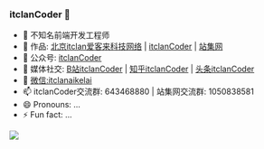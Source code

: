 ### itclanCoder 👋

- 🔭 不知名前端开发工程师
- 🌱 作品: [北京itclan爱客来科技网络](https://itclan.cn) | [itclanCoder](https://coder.itclan.cn)  |  [站集网](https://zhanji.itclan.cn) 
- 👯 公众号: [itclanCoder](https://mp.weixin.qq.com/s/EgSgGqMWoV4nrt7qPF9nzA)
- 🤔 媒体社交: [B站itclanCoder](https://space.bilibili.com/267957620) | [知乎itclanCoder](https://www.zhihu.com/people/itclan) | [头条itclanCoder](https://mp.toutiao.com/profile_v4/index)
- 💬 [微信:itclanaikelai](https://cdn.jsdelivr.net/gh/itclanCode/blogImgAssets/rightBarImgs/1606971811838-other-author-code.jpg)
- 📫 itclanCoder交流群: 643468880 | 站集网交流群: 1050838581
- 😄 Pronouns: ...
- ⚡ Fun fact: ...

![](https://github-readme-stats.vercel.app/api?username=itclancode)
